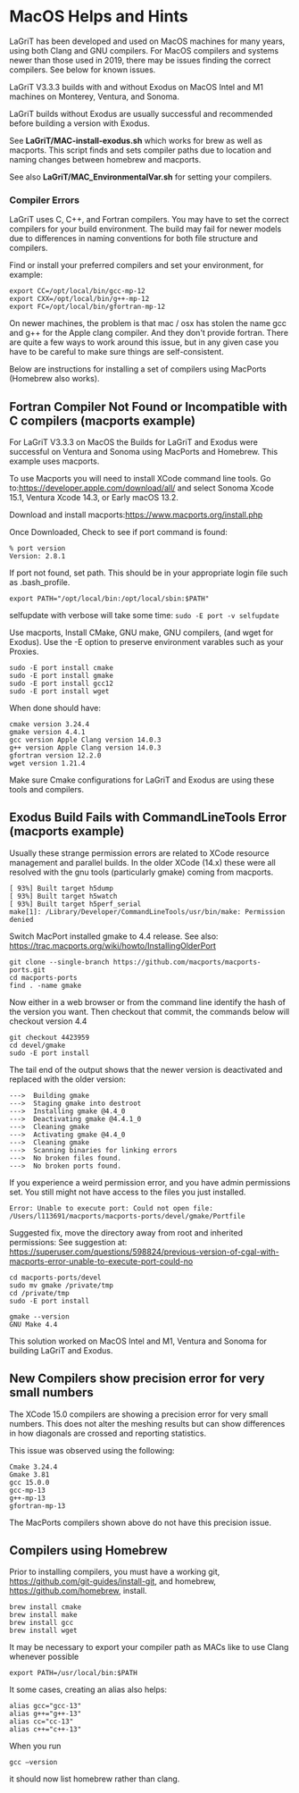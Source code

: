 # MacOS Helps and Hints

LaGriT has been developed and used on MacOS machines for many years, using both Clang and GNU compilers.
For MacOS compilers and systems newer than those used in 2019, there may be issues finding the correct compilers.
See below for known issues.

LaGriT V3.3.3 builds with and without Exodus on MacOS Intel and M1 machines on Monterey, Ventura, and Sonoma.

LaGriT builds without Exodus are usually successful and recommended before building a version with Exodus.

See **LaGriT/MAC-install-exodus.sh** which works for brew as well as macports. This script finds and sets compiler paths due to location and naming changes between homebrew and macports.

See also **LaGriT/MAC_EnvironmentalVar.sh** for setting your compilers.


### Compiler Errors

LaGriT uses C, C++, and Fortran compilers. You may have to set the correct compilers for your build environment. The build may fail for newer models due to differences in naming conventions for both file structure and compilers. 

Find or install your preferred compilers and set your environment, for example:

```
export CC=/opt/local/bin/gcc-mp-12
export CXX=/opt/local/bin/g++-mp-12
export FC=/opt/local/bin/gfortran-mp-12
```

On newer machines, the problem is that mac / osx has stolen the name gcc and g++ for the Apple clang compiler.   And they don't provide fortran.
There are quite a few ways to work around this issue, but in any given case you have to be careful to make sure things are self-consistent.

Below are instructions for installing a set of compilers using MacPorts (Homebrew also works). 



## Fortran Compiler Not Found or Incompatible with C compilers (macports example)

For LaGriT V3.3.3 on MacOS the Builds for LaGriT and Exodus were successful on Ventura and Sonoma using MacPorts and Homebrew. This example uses macports.

To use Macports you will need to install XCode command line tools.
Go to:https://developer.apple.com/download/all/ and select Sonoma Xcode 15.1, Ventura Xcode 14.3, or Early macOS 13.2.

Download and install macports:https://www.macports.org/install.php

Once Downloaded, Check to see if port command is found:
```
% port version
Version: 2.8.1
``` 

If port not found, set path. This should be in your appropriate login file such as .bash_profile.

```
export PATH="/opt/local/bin:/opt/local/sbin:$PATH"
```

selfupdate with verbose will take some time:
```sudo -E port -v selfupdate```

Use macports, Install CMake, GNU make, GNU compilers, (and wget for Exodus). Use the -E option to preserve environment varables such as your Proxies.

```
sudo -E port install cmake
sudo -E port install gmake
sudo -E port install gcc12
sudo -E port install wget
```

When done should have:

```
cmake version 3.24.4
gmake version 4.4.1
gcc version Apple Clang version 14.0.3
g++ version Apple Clang version 14.0.3
gfortran version 12.2.0
wget version 1.21.4
```

Make sure Cmake configurations for LaGriT and Exodus are using these tools and compilers.


 
## Exodus Build Fails with CommandLineTools Error (macports example)

Usually these strange permission errors are related to XCode resource management and parallel builds.   In the older XCode (14.x) these were all resolved with the gnu tools (particularly gmake) coming from macports. 

```
[ 93%] Built target h5dump
[ 93%] Built target h5watch
[ 93%] Built target h5perf_serial
make[1]: /Library/Developer/CommandLineTools/usr/bin/make: Permission denied
```


Switch MacPort installed gmake to 4.4 release.
See also: https://trac.macports.org/wiki/howto/InstallingOlderPort

```
git clone --single-branch https://github.com/macports/macports-ports.git
cd macports-ports
find . -name gmake
```

Now either in a web browser or from the command line identify the hash of the version you want.
Then checkout that commit, the commands below will checkout version 4.4

```
git checkout 4423959
cd devel/gmake
sudo -E port install
```

The tail end of the output shows that the newer version is deactivated and replaced with the older version:
```
--->  Building gmake
--->  Staging gmake into destroot
--->  Installing gmake @4.4_0
--->  Deactivating gmake @4.4.1_0
--->  Cleaning gmake
--->  Activating gmake @4.4_0
--->  Cleaning gmake
--->  Scanning binaries for linking errors
--->  No broken files found.
--->  No broken ports found.
```


If you experience a weird permission error, and you have admin permissions set. You still might not have access to the files you just installed. 

```
Error: Unable to execute port: Could not open file: /Users/l113691/macports/macports-ports/devel/gmake/Portfile
```

Suggested fix, move the directory away from root and inherited permissions:
See suggestion at: https://superuser.com/questions/598824/previous-version-of-cgal-with-macports-error-unable-to-execute-port-could-no

```
cd macports-ports/devel
sudo mv gmake /private/tmp
cd /private/tmp
sudo -E port install
```

```
gmake --version
GNU Make 4.4
```

This solution worked on MacOS Intel and M1, Ventura and Sonoma for building LaGriT and Exodus.

## New Compilers show precision error for very small numbers

The XCode 15.0 compilers are showing a precision error for very small numbers.
This does not alter the meshing results but can show differences in how diagonals are crossed and reporting statistics.

This issue was observed using the following:
```
Cmake 3.24.4
Gmake 3.81
gcc 15.0.0
gcc-mp-13
g++-mp-13
gfortran-mp-13
```

The MacPorts compilers shown above do not have this precision issue.


## Compilers using Homebrew

Prior to installing compilers, you must have a working git, https://github.com/git-guides/install-git, and homebrew, https://github.com/homebrew, install.

```
brew install cmake
brew install make
brew install gcc
brew install wget
```
It may be necessary to export your compiler path as MACs like to use Clang whenever possible

```
export PATH=/usr/local/bin:$PATH
```

It some cases, creating an alias also helps:
```
alias gcc="gcc-13"
alias g++="g++-13"
alias cc="cc-13"
alias c++="c++-13"
```

When you run 
```
gcc –version
```
it should now list homebrew rather than clang.